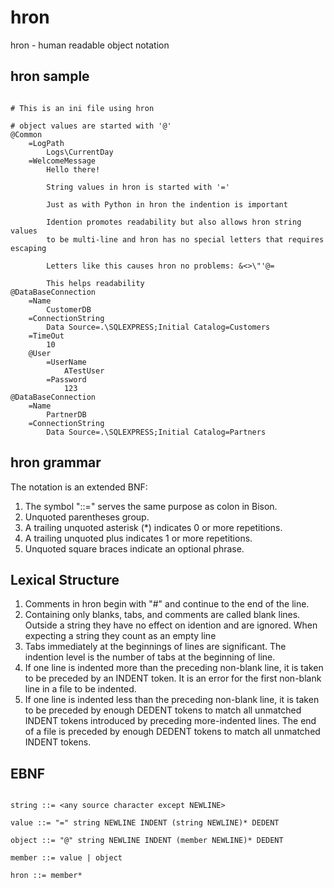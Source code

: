 hron
====

hron - human readable object notation

hron sample
-----------

```hron

# This is an ini file using hron

# object values are started with '@'
@Common
	=LogPath
		Logs\CurrentDay
	=WelcomeMessage
		Hello there!

		String values in hron is started with '='

		Just as with Python in hron the indention is important

		Idention promotes readability but also allows hron string values 
		to be multi-line and hron has no special letters that requires escaping
		
		Letters like this causes hron no problems: &<>\"'@=

		This helps readability
@DataBaseConnection
	=Name
		CustomerDB
	=ConnectionString
		Data Source=.\SQLEXPRESS;Initial Catalog=Customers
	=TimeOut
		10
	@User
		=UserName
			ATestUser
		=Password
			123
@DataBaseConnection
	=Name
		PartnerDB
	=ConnectionString
		Data Source=.\SQLEXPRESS;Initial Catalog=Partners

```


hron grammar
------------

The notation is an extended BNF: 
1. The symbol "::=" serves the same purpose as colon in Bison. 
2. Unquoted parentheses group. 
3. A trailing unquoted asterisk (*) indicates 0 or more repetitions. 
4. A trailing unquoted plus indicates 1 or more repetitions. 
5. Unquoted square braces indicate an optional phrase. 


Lexical Structure 
-----------------
1. Comments in hron begin with "#" and continue to the end of the line. 
2. Containing only blanks, tabs, and comments are called blank lines. Outside a string they have no effect on idention and are ignored. When expecting a string they count as an empty line
3. Tabs immediately at the beginnings of lines are significant. The indention level is the number of tabs at the beginning of line. 
4. If one line is indented more than the preceding non-blank line, it is taken to be preceded by an INDENT token. It is an error for the first non-blank line in a file to be indented. 
5. If one line is indented less than the preceding non-blank line, it is taken to be preceded by enough DEDENT tokens to match all unmatched INDENT tokens introduced by preceding more-indented lines. The end of a file is preceded by enough DEDENT tokens to match all unmatched INDENT tokens. 

EBNF 
----

```ebnf

string ::= <any source character except NEWLINE>

value ::= "=" string NEWLINE INDENT (string NEWLINE)* DEDENT

object ::= "@" string NEWLINE INDENT (member NEWLINE)* DEDENT

member ::= value | object

hron ::= member*

```
